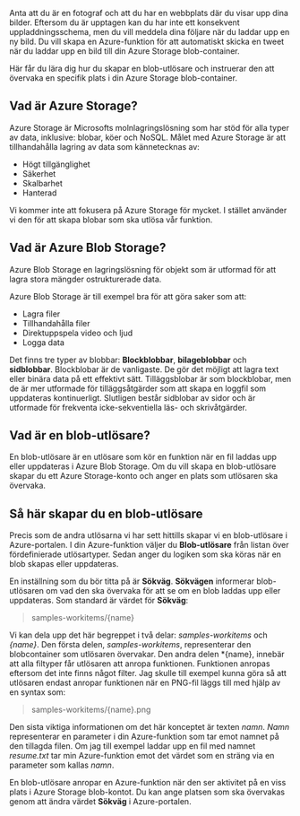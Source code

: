 Anta att du är en fotograf och att du har en webbplats där du visar upp dina bilder. Eftersom du är upptagen kan du har inte ett konsekvent uppladdningsschema, men du vill meddela dina följare när du laddar upp en ny bild. Du vill skapa en Azure-funktion för att automatiskt skicka en tweet när du laddar upp en bild till din Azure Storage blob-container.

Här får du lära dig hur du skapar en blob-utlösare och instruerar den att övervaka en specifik plats i din Azure Storage blob-container.

## <a name="what-is-azure-storage"></a>Vad är Azure Storage?

Azure Storage är Microsofts molnlagringslösning som har stöd för alla typer av data, inklusive: blobar, köer och NoSQL. Målet med Azure Storage är att tillhandahålla lagring av data som kännetecknas av:

- Högt tillgänglighet
- Säkerhet
- Skalbarhet
- Hanterad

Vi kommer inte att fokusera på Azure Storage för mycket. I stället använder vi den för att skapa blobar som ska utlösa vår funktion.

## <a name="what-is-azure-blob-storage"></a>Vad är Azure Blob Storage?

Azure Blob Storage en lagringslösning för objekt som är utformad för att lagra stora mängder ostrukturerade data. 

Azure Blob Storage är till exempel bra för att göra saker som att:

- Lagra filer
- Tillhandahålla filer
- Direktuppspela video och ljud
- Logga data

Det finns tre typer av blobbar: **Blockblobbar**, **bilageblobbar** och **sidblobbar**. Blockblobar är de vanligaste. De gör det möjligt att lagra text eller binära data på ett effektivt sätt. Tilläggsblobar är som blockblobar, men de är mer utformade för tilläggsåtgärder som att skapa en loggfil som uppdateras kontinuerligt. Slutligen består sidblobar av sidor och är utformade för frekventa icke-sekventiella läs- och skrivåtgärder.

## <a name="what-is-a-blob-trigger"></a>Vad är en blob-utlösare?

En blob-utlösare är en utlösare som kör en funktion när en fil laddas upp eller uppdateras i Azure Blob Storage. Om du vill skapa en blob-utlösare skapar du ett Azure Storage-konto och anger en plats som utlösaren ska övervaka.

## <a name="how-to-create-a-blob-trigger"></a>Så här skapar du en blob-utlösare

Precis som de andra utlösarna vi har sett hittills skapar vi en blob-utlösare i Azure-portalen. I din Azure-funktion väljer du **Blob-utlösare** från listan över fördefinierade utlösartyper. Sedan anger du logiken som ska köras när en blob skapas eller uppdateras.

En inställning som du bör titta på är **Sökväg**. **Sökvägen** informerar blob-utlösaren om vad den ska övervaka för att se om en blob laddas upp eller uppdateras. Som standard är värdet för **Sökväg**: 

> samples-workitems/{name}

Vi kan dela upp det här begreppet i två delar: *samples-workitems* och *{name}*. Den första delen, *samples-workitems*, representerar den blobcontainer som utlösaren övervakar. Den andra delen *{name}, innebär att alla filtyper får utlösaren att anropa funktionen. Funktionen anropas eftersom det inte finns något filter. Jag skulle till exempel kunna göra så att utlösaren endast anropar funktionen när en PNG-fil läggs till med hjälp av en syntax som:

> samples-workitems/{name}.png

Den sista viktiga informationen om det här konceptet är texten *namn*. *Namn* representerar en parameter i din Azure-funktion som tar emot namnet på den tillagda filen. Om jag till exempel laddar upp en fil med namnet *resume.txt* tar min Azure-funktion emot det värdet som en sträng via en parameter som kallas *namn*.

En blob-utlösare anropar en Azure-funktion när den ser aktivitet på en viss plats i Azure Storage blob-kontot. Du kan ange platsen som ska övervakas genom att ändra värdet **Sökväg** i Azure-portalen.